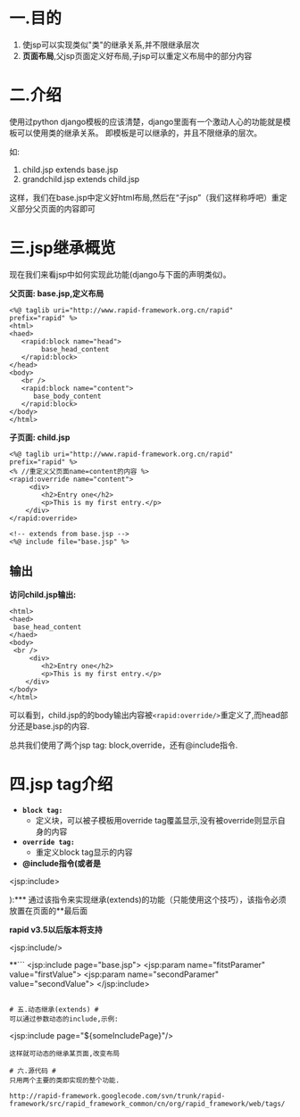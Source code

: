 

# 一.目的 #
  1. 使jsp可以实现类似"类"的继承关系,并不限继承层次
  1. **页面布局**,父jsp页面定义好布局,子jsp可以重定义布局中的部分内容

# 二.介绍 #
使用过python django模板的应该清楚，django里面有一个激动人心的功能就是模板可以使用类的继承关系。 即模板是可以继承的，并且不限继承的层次。

如:
  1. child.jsp extends base.jsp
  1. grandchild.jsp extends child.jsp

这样，我们在base.jsp中定义好html布局,然后在“子jsp”（我们这样称呼吧）重定义部分父页面的内容即可

# 三.jsp继承概览 #
现在我们来看jsp中如何实现此功能(django与下面的声明类似)。

**父页面: base.jsp,定义布局**
```
<%@ taglib uri="http://www.rapid-framework.org.cn/rapid" prefix="rapid" %>  
<html>  
<haed>
   <rapid:block name="head">
        base_head_content
   </rapid:block>
</head>  
<body>  
   <br />  
   <rapid:block name="content">
      base_body_content
   </rapid:block>  
</body>  
</html>
```
**子页面: child.jsp**
```
<%@ taglib uri="http://www.rapid-framework.org.cn/rapid" prefix="rapid" %>  
<% //重定义父页面name=content的内容 %>  
<rapid:override name="content">  
     <div>
        <h2>Entry one</h2>
        <p>This is my first entry.</p>
    </div>
</rapid:override>  
   
<!-- extends from base.jsp -->  
<%@ include file="base.jsp" %> 
```

## 输出 ##

**访问child.jsp输出:**
```
<html>
<haed>  
 base_head_content
</haed>  
<body>  
 <br />  
     <div>
        <h2>Entry one</h2>
        <p>This is my first entry.</p>
    </div>
</body>  
</html> 
```

可以看到，child.jsp的的body输出内容被`<rapid:override/>`重定义了,而head部分还是base.jsp的内容.

总共我们使用了两个jsp tag: block,override，还有@include指令.
# 四.jsp tag介绍 #

  * **`block tag:`**
    * 定义块，可以被子模板用override tag覆盖显示,没有被override则显示自身的内容
  * **`override tag:`**
    * 重定义block tag显示的内容
  * **@include指令(或者是**

&lt;jsp:include&gt;

):*** 通过该指令来实现继承(extends)的功能（只能使用这个技巧），该指令必须放置在页面的**最后面

**rapid v3.5以后版本将支持**

&lt;jsp:include/&gt;

**```
<jsp:include page="base.jsp">
   <jsp:param name="fitstParamer" value="firstValue">
   <jsp:param name="secondParamer" value="secondValue">
</jsp:include>
```**

# 五.动态继承(extends) #
可以通过参数动态的include,示例:
```
<jsp:include page="${someIncludePage}"/>
```
这样就可动态的继承某页面,改变布局

# 六.源代码 #
只用两个主要的类即实现的整个功能.

http://rapid-framework.googlecode.com/svn/trunk/rapid-framework/src/rapid_framework_common/cn/org/rapid_framework/web/tags/